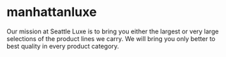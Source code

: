# manhattanluxe
Our mission at Seattle Luxe is to bring you either the largest or very large selections of the product lines we carry.  We will bring you only better to best quality in every product category.
